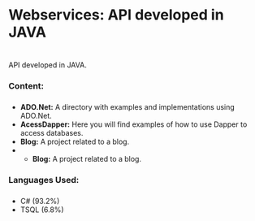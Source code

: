 # Webservices: API developed in JAVA <h1>

API developed in JAVA.

### Content: <h3>

* **ADO.Net:** A directory with examples and implementations using ADO.Net.
* **AcessDapper:** Here you will find examples of how to use Dapper to access databases.
* **Blog:** A project related to a blog.
* * **Blog:** A project related to a blog.

### Languages Used: <h3>

* C# (93.2%)
* TSQL (6.8%)
